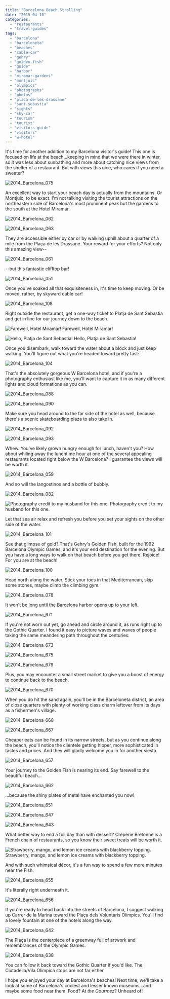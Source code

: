 ```yaml
---
title: "Barcelona Beach Strolling"
date: "2015-04-10"
categories:
  - "restaurants"
  - "travel-guides"
tags:
  - "barcelona"
  - "barceloneta"
  - "beaches"
  - "cable-car"
  - "gehry"
  - "golden-fish"
  - "guide"
  - "harbor"
  - "miramar-gardens"
  - "montjuic"
  - "olympics"
  - "photographs"
  - "photos"
  - "placa-de-les-drassane"
  - "sant-sebastia"
  - "sights"
  - "sky-car"
  - "tourism"
  - "tourist"
  - "visitors-guide"
  - "visitors"
  - "w-hotel"
---
```


It's time for another addition to my Barcelona visitor's guide! This one is focused on life at the beach…keeping in mind that we were there in winter, so it was less about sunbathing and more about catching nice views from the shelter of a restaurant. But with views this nice, who cares if you need a sweater?

![2014_Barcelona_075](http://www.rebeccagomezfarrell.com/wp-content/uploads/2015/04/2014_Barcelona_075-500x333.jpg)

An excellent way to start your beach day is actually from the mountains. Or Montjuic, to be exact. I'm not talking visiting the tourist attractions on the northeastern side of Barcelona's most prominent peak but the gardens to the south at the Hotel Miramar.

![2014_Barcelona_062](http://www.rebeccagomezfarrell.com/wp-content/uploads/2015/04/2014_Barcelona_062-500x343.jpg)

![2014_Barcelona_063](http://www.rebeccagomezfarrell.com/wp-content/uploads/2015/04/2014_Barcelona_063-500x333.jpg)

They are accessible either by car or by walking uphill about a quarter of a mile from the Plaça de les Drassane. Your reward for your efforts? Not only this amazing view--

![2014_Barcelona_061](http://www.rebeccagomezfarrell.com/wp-content/uploads/2015/04/2014_Barcelona_061-500x184.jpg)

\--but this fantastic clifftop bar!

![2014_Barcelona_051](http://www.rebeccagomezfarrell.com/wp-content/uploads/2015/04/2014_Barcelona_051-500x333.jpg)

Once you've soaked all that exquisiteness in, it's time to keep moving. Or be moved, rather, by skyward cable car!

![2014_Barcelona_108](http://www.rebeccagomezfarrell.com/wp-content/uploads/2015/04/2014_Barcelona_108-500x333.jpg)

Right outside the restaurant, get a one-way ticket to Platja de Sant Sebastia and get in line for our journey down to the beach.




<div class="caption">

![Farewell, Hotel Miramar!](http://www.rebeccagomezfarrell.com/wp-content/uploads/2015/04/2014_Barcelona_106-333x500.jpg) Farewell, Hotel Miramar!</div>





<div class="caption">

![Hello, Platja de Sant Sebastia!](http://www.rebeccagomezfarrell.com/wp-content/uploads/2015/04/2014_Barcelona_076-500x333.jpg) Hello, Platja de Sant Sebastia!</div>


Once you disembark, walk toward the water about a block and just keep walking. You'll figure out what you're headed toward pretty fast:

![2014_Barcelona_104](http://www.rebeccagomezfarrell.com/wp-content/uploads/2015/04/2014_Barcelona_104-500x333.jpg)

That's the absolutely gorgeous W Barcelona hotel, and if you're a photography enthusiast like me, you'll want to capture it in as many different lights and cloud formations as you can.

![2014_Barcelona_088](http://www.rebeccagomezfarrell.com/wp-content/uploads/2015/04/2014_Barcelona_088-500x392.jpg)

![2014_Barcelona_090](http://www.rebeccagomezfarrell.com/wp-content/uploads/2015/04/2014_Barcelona_090-500x333.jpg)

Make sure you head around to the far side of the hotel as well, because there's a scenic skateboarding plaza to also take in.

![2014_Barcelona_092](http://www.rebeccagomezfarrell.com/wp-content/uploads/2015/04/2014_Barcelona_092-369x500.jpg)

![2014_Barcelona_093](http://www.rebeccagomezfarrell.com/wp-content/uploads/2015/04/2014_Barcelona_093-500x333.jpg)

Whew. You've likely grown hungry enough for lunch, haven't you? How about whiling away the lunchtime hour at one of the several appealing restaurants located right below the W Barcelona? I guarantee the views will be worth it.

![2014_Barcelona_059](http://www.rebeccagomezfarrell.com/wp-content/uploads/2015/04/2014_Barcelona_059-500x154.jpg)

And so will the langostinos and a bottle of bubbly.

![2014_Barcelona_082](http://www.rebeccagomezfarrell.com/wp-content/uploads/2015/04/2014_Barcelona_082-500x235.jpg)




<div class="caption">

![Photography credit to my husband for this one.](http://www.rebeccagomezfarrell.com/wp-content/uploads/2015/04/becca-barcelona-500x309.jpg) Photography credit to my husband for this one.</div>


Let that sea air relax and refresh you before you set your sights on the other side of the water.

![2014_Barcelona_101](http://www.rebeccagomezfarrell.com/wp-content/uploads/2015/04/2014_Barcelona_1011-500x333.jpg)

See that glimpse of gold? That's Gehry's Golden Fish, built for the 1992 Barcelona Olympic Games, and it's your end destination for the evening. But you have a long ways to walk on that beach before you get there. Rejoice! For you are at the beach!

![2014_Barcelona_100](http://www.rebeccagomezfarrell.com/wp-content/uploads/2015/04/2014_Barcelona_100-500x333.jpg)

Head north along the water. Stick your toes in that Mediterranean, skip some stones, maybe climb the climbing gym.

![2014_Barcelona_078](http://www.rebeccagomezfarrell.com/wp-content/uploads/2015/04/2014_Barcelona_078-500x339.jpg)

It won't be long until the Barcelona harbor opens up to your left.

![2014_Barcelona_671](http://www.rebeccagomezfarrell.com/wp-content/uploads/2015/04/2014_Barcelona_671-500x135.jpg)

If you're not worn out yet, go ahead and circle around it, as runs right up to the Gothic Quarter. I found it easy to picture waves and waves of people taking the same meandering path throughout the centuries.

![2014_Barcelona_673](http://www.rebeccagomezfarrell.com/wp-content/uploads/2015/04/2014_Barcelona_673-500x377.jpg)

![2014_Barcelona_675](http://www.rebeccagomezfarrell.com/wp-content/uploads/2015/04/2014_Barcelona_675-500x434.jpg)

![2014_Barcelona_679](http://www.rebeccagomezfarrell.com/wp-content/uploads/2015/04/2014_Barcelona_679-500x333.jpg)

Plus, you may encounter a small street market to give you a boost of energy to continue back to the beach.

![2014_Barcelona_670](http://www.rebeccagomezfarrell.com/wp-content/uploads/2015/04/2014_Barcelona_670-500x333.jpg)

When you do hit the sand again, you'll be in the Barceloneta district, an area of close quarters with plenty of working class charm leftover from its days as a fishermen's village.

![2014_Barcelona_668](http://www.rebeccagomezfarrell.com/wp-content/uploads/2015/04/2014_Barcelona_668-333x500.jpg)

![2014_Barcelona_667](http://www.rebeccagomezfarrell.com/wp-content/uploads/2015/04/2014_Barcelona_667-500x333.jpg)

Cheaper eats can be found in its narrow streets, but as you continue along the beach, you'll notice the clientele getting hipper, more sophisticated in tastes and prices. And they will gladly welcome you in for another siesta.

![2014_Barcelona_657](http://www.rebeccagomezfarrell.com/wp-content/uploads/2015/04/2014_Barcelona_657-500x333.jpg)

Your journey to the Golden Fish is nearing its end. Say farewell to the beautiful beach...

![2014_Barcelona_662](http://www.rebeccagomezfarrell.com/wp-content/uploads/2015/04/2014_Barcelona_662-500x333.jpg)

…because the shiny plates of metal have enchanted you now!

![2014_Barcelona_651](http://www.rebeccagomezfarrell.com/wp-content/uploads/2015/04/2014_Barcelona_651-500x235.jpg)

![2014_Barcelona_647](http://www.rebeccagomezfarrell.com/wp-content/uploads/2015/04/2014_Barcelona_647-500x333.jpg)

![2014_Barcelona_643](http://www.rebeccagomezfarrell.com/wp-content/uploads/2015/04/2014_Barcelona_643-500x333.jpg)

What better way to end a full day than with dessert? Crêperie Bretonne is a French chain of restaurants, so you know their sweet treats will be worth it.




<div class="caption">

![Strawberry, mango, and lemon ice creams with blackberry topping.](http://www.rebeccagomezfarrell.com/wp-content/uploads/2015/04/2014_Barcelona_654-333x500.jpg) Strawberry, mango, and lemon ice creams with blackberry topping.</div>


And with such whimsical décor, it's a fun way to spend a few more minutes near the Fish.

![2014_Barcelona_655](http://www.rebeccagomezfarrell.com/wp-content/uploads/2015/04/2014_Barcelona_655-500x333.jpg)

It's literally right underneath it.

![2014_Barcelona_656](http://www.rebeccagomezfarrell.com/wp-content/uploads/2015/04/2014_Barcelona_656-333x500.jpg)

If you're ready to head back into the streets of Barcelona, I suggest walking up Carrer de la Marina toward the Plaça dels Voluntaris Olimpics. You'll find a lovely fountain at one of the hotels along the way.

![2014_Barcelona_642](http://www.rebeccagomezfarrell.com/wp-content/uploads/2015/04/2014_Barcelona_642-500x333.jpg)

The Plaça is the centerpiece of a greenway full of artwork and remembrances of the Olympic Games.

![2014_Barcelona_638](http://www.rebeccagomezfarrell.com/wp-content/uploads/2015/04/2014_Barcelona_638-333x500.jpg)

You can follow it back toward the Gothic Quarter if you'd like. The Ciutadella/Vila Olimpica stops are not far either.

I hope you enjoyed your day at Barcelona's beaches! Next time, we'll take a look at some of Barcelona's coolest and lesser known museums…and maybe some food near them. Food? At _the Gourmez_? Unheard of!
